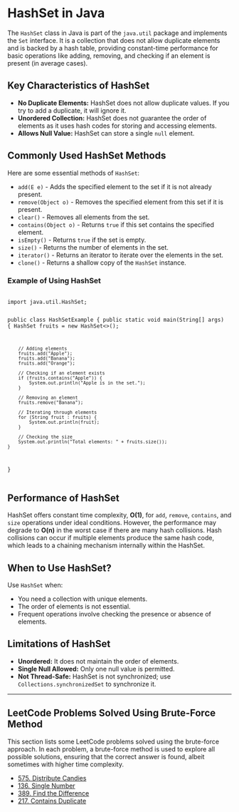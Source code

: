 <!DOCTYPE html>
<html lang="en">
<head>
    <meta charset="UTF-8">
    <meta name="viewport" content="width=device-width, initial-scale=1.0">
    <title>DSA with Java - HashSet</title>
</head>
<body>

<h1>HashSet in Java</h1>

<p>The <code>HashSet</code> class in Java is part of the <code>java.util</code> package and implements the <code>Set</code> interface. It is a collection that does not allow duplicate elements and is backed by a hash table, providing constant-time performance for basic operations like adding, removing, and checking if an element is present (in average cases).</p>

<h2>Key Characteristics of HashSet</h2>
<ul>
    <li><strong>No Duplicate Elements:</strong> HashSet does not allow duplicate values. If you try to add a duplicate, it will ignore it.</li>
    <li><strong>Unordered Collection:</strong> HashSet does not guarantee the order of elements as it uses hash codes for storing and accessing elements.</li>
    <li><strong>Allows Null Value:</strong> HashSet can store a single <code>null</code> element.</li>
</ul>

<h2>Commonly Used HashSet Methods</h2>

<p>Here are some essential methods of <code>HashSet</code>:</p>

<ul>
    <li><code>add(E e)</code> - Adds the specified element to the set if it is not already present.</li>
    <li><code>remove(Object o)</code> - Removes the specified element from this set if it is present.</li>
    <li><code>clear()</code> - Removes all elements from the set.</li>
    <li><code>contains(Object o)</code> - Returns <code>true</code> if this set contains the specified element.</li>
    <li><code>isEmpty()</code> - Returns <code>true</code> if the set is empty.</li>
    <li><code>size()</code> - Returns the number of elements in the set.</li>
    <li><code>iterator()</code> - Returns an iterator to iterate over the elements in the set.</li>
    <li><code>clone()</code> - Returns a shallow copy of the <code>HashSet</code> instance.</li>
</ul>

<h3>Example of Using HashSet</h3>
<pre><code>
import java.util.HashSet;

public class HashSetExample {
    public static void main(String[] args) {
        HashSet<String> fruits = new HashSet<>();

        // Adding elements
        fruits.add("Apple");
        fruits.add("Banana");
        fruits.add("Orange");

        // Checking if an element exists
        if (fruits.contains("Apple")) {
            System.out.println("Apple is in the set.");
        }

        // Removing an element
        fruits.remove("Banana");

        // Iterating through elements
        for (String fruit : fruits) {
            System.out.println(fruit);
        }

        // Checking the size
        System.out.println("Total elements: " + fruits.size());
    }
}
</code></pre>

<h2>Performance of HashSet</h2>
<p>HashSet offers constant time complexity, <strong>O(1)</strong>, for <code>add</code>, <code>remove</code>, <code>contains</code>, and <code>size</code> operations under ideal conditions. However, the performance may degrade to <strong>O(n)</strong> in the worst case if there are many hash collisions. Hash collisions can occur if multiple elements produce the same hash code, which leads to a chaining mechanism internally within the HashSet.</p>

<h2>When to Use HashSet?</h2>
<p>Use <code>HashSet</code> when:</p>
<ul>
    <li>You need a collection with unique elements.</li>
    <li>The order of elements is not essential.</li>
    <li>Frequent operations involve checking the presence or absence of elements.</li>
</ul>

<h2>Limitations of HashSet</h2>
<ul>
    <li><strong>Unordered:</strong> It does not maintain the order of elements.</li>
    <li><strong>Single Null Allowed:</strong> Only one null value is permitted.</li>
    <li><strong>Not Thread-Safe:</strong> HashSet is not synchronized; use <code>Collections.synchronizedSet</code> to synchronize it.</li>
</ul>

<hr>

<h2>LeetCode Problems Solved Using Brute-Force Method</h2>
<p>This section lists some LeetCode problems solved using the brute-force approach. In each problem, a brute-force method is used to explore all possible solutions, ensuring that the correct answer is found, albeit sometimes with higher time complexity.</p>

<ul>
    <li><a href="https://leetcode.com/problems/distribute-candies/" target="_blank">575. Distribute Candies</a></li>
    <li><a href="https://leetcode.com/problems/single-number/" target="_blank">136. Single Number</a></li>
    <li><a href="https://leetcode.com/problems/find-the-difference/" target="_blank">389. Find the Difference</a></li>
    <li><a href="https://leetcode.com/problems/contains-duplicate/" target="_blank">217. Contains Duplicate</a></li>
   
</ul>

</body>
</html>
